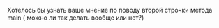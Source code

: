 Хотелось бы узнать ваше мнение по поводу второй строчки метода main ( можно ли так делать вообще или нет?)